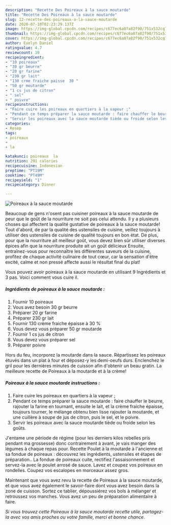 ```yaml
---
description: "Recette Des Poireaux à la sauce moutarde"
title: "Recette Des Poireaux à la sauce moutarde"
slug: 12-recette-des-poireaux-a-la-sauce-moutarde
date: 2020-07-10T02:23:29.137Z
image: https://img-global.cpcdn.com/recipes/c677ec6a07a82f90/751x532cq70/poireaux-a-la-sauce-moutarde-photo-principale-de-la-recette.jpg
thumbnail: https://img-global.cpcdn.com/recipes/c677ec6a07a82f90/751x532cq70/poireaux-a-la-sauce-moutarde-photo-principale-de-la-recette.jpg
cover: https://img-global.cpcdn.com/recipes/c677ec6a07a82f90/751x532cq70/poireaux-a-la-sauce-moutarde-photo-principale-de-la-recette.jpg
author: Evelyn Daniel
ratingvalue: 4.7
reviewcount: 10
recipeingredient:
- "10 poireaux"
- "30 gr beurre"
- "20 gr farine"
- "230 gr lait"
- "130 crme fraiche paisse  30 "
- "50 gr moutarde"
- "1 cs jus de citron"
- " sel"
- " poivre"
recipeinstructions:
- "Faire cuire les poireaux en quartiers à la vapeur ;"
- "Pendant ce temps préparer la sauce moutarde : faire chauffer le beurre, rajouter la farine en tournant, ensuite le lait, et la crème fraiche épaisse, toujours tourner, le mélange obtenu bien lisse rajouter la moutarde, et une cuillère à soupe de jus de citron, puis le sel, et le poivre."
- "Servir les poireaux avec la sauce moutarde tiède ou froide selon les goûts."
categories:
- Resep
tags:
- poireaux
- 
- la

katakunci: poireaux  la 
nutrition: 291 calories
recipecuisine: Indonesian
preptime: "PT19M"
cooktime: "PT49M"
recipeyield: "1"
recipecategory: Dinner

---
```



![Poireaux à la sauce moutarde](https://img-global.cpcdn.com/recipes/c677ec6a07a82f90/751x532cq70/poireaux-a-la-sauce-moutarde-photo-principale-de-la-recette.jpg)

Beaucoup de gens n'osent pas cuisiner poireaux à la sauce moutarde de peur que le goût de la nourriture ne soit pas celui attendu. Il y a plusieurs choses qui affectent la qualité gustative de poireaux à la sauce moutarde! Tout d'abord, de par la qualité des ustensiles de cuisine, veillez toujours à utiliser des ustensiles de cuisine de qualité toujours en bon état. De plus, pour que la nourriture ait meilleur goût, vous devez bien sûr utiliser diverses épices afin que la nourriture produite ait un goût délicieux Ensuite, entraînez-vous pour reconnaître les différentes saveurs de la cuisine, profitez de chaque activité culinaire de tout cœur, car la sensation d'être excité, calme et non pressé affecte aussi le résultat final du plat!

<!--inarticleads1-->

Vous pouvez avoir poireaux à la sauce moutarde en utilisant 9 Ingrédients et 3 pas. Voici comment vous cuire il.

##### Ingrédients de poireaux à la sauce moutarde :

1. Fournir 10 poireaux
1. Vous avez besoin 30 gr beurre
1. Préparer 20 gr farine
1. Préparer 230 gr lait
1. Fournir 130 crème fraiche épaisse à 30 %
1. Vous devez vous préparer 50 gr moutarde
1. Fournir 1 cs jus de citron
1. Vous devez vous préparer  sel
1. Préparer  poivre


Hors du feu, incorporez la moutarde dans la sauce. Répartissez les poireaux étuvés dans un plat à four et déposez-y les demi-oeufs durs. Enclenchez le gril pour les dernières minutes de cuisson afin d&#39;obtenir un beau gratin. La meilleure recette de Poireaux à la moutarde et à la crème! 

<!--inarticleads2-->

##### Poireaux à la sauce moutarde instructions :

1. Faire cuire les poireaux en quartiers à la vapeur ;
1. Pendant ce temps préparer la sauce moutarde : faire chauffer le beurre, rajouter la farine en tournant, ensuite le lait, et la crème fraiche épaisse, toujours tourner, le mélange obtenu bien lisse rajouter la moutarde, et une cuillère à soupe de jus de citron, puis le sel, et le poivre.
1. Servir les poireaux avec la sauce moutarde tiède ou froide selon les goûts.


J&#39;entame une période de régime (pour les derniers kilos rebelles pris pendant ma grossesse) donc contrairement à avant, je vais manger des légumes à chaque repas pour. Recette Poulet à la moutarde à l&#39;ancienne et sa fondue de poireaux : découvrez les ingrédients, ustensiles et étapes de préparation.. La fondue de poireaux cuite, rectifiez l&#39;assaisonnement et servez-la avec le poulet arrosé de sauce. Lavez et coupez vos poireaux en rondelles. Coupez vos escalopes en morceaux assez gros. 

<!--inarticleads1-->

<p>
Maintenant que vous avez revu la recette de Poireaux à la sauce moutarde, et que vous avez également le savoir-faire dont vous avez besoin dans la zone de cuisson. Sortez ce tablier, dépoussiérez vos bols à mélanger et retroussez vos manches. Vous avez un peu de préparation alimentaire à faire.
</p>

<p>
<i>Si vous trouvez cette Poireaux à la sauce moutarde recette utile, partagez-la avec vos amis proches ou votre famille, merci et bonne chance.</i>
</p>
